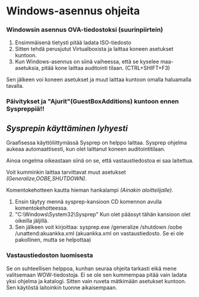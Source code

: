 # Windows-asennus ohjeita

### Windowsin asennus OVA-tiedostoksi (suurinpiirtein)

1. Ensimmäisenä tietysti pitää ladata ISO-tiedosto
2. Sitten tehdä perusjutut Virtualboxista ja laittaa koneen asetukset kuntoon.
3. Kun Windows-asennus on siinä vaiheessa, että se kyselee maa-asetuksia, pitää kone laittaa auditointi tilaan. (CTRL+SHIFT+F3)

Sen jälkeen voi koneen asetukset ja muut laittaa kuntoon omalla haluamalla tavalla.
### Päivitykset ja "Ajurit"(GuestBoxAdditions) kuntoon ennen Syspreppiä!!
 
## *Sysprepin käyttäminen lyhyesti*

Graafisessa käyttöliittymässä Sysprep on helppo laittaa. Sysprep ohjelma aukeaa automaattisesti, kun olet laittanut koneen auditointitilaan.

Ainoa ongelma oikeastaan siinä on se, että vastaustiedostoa ei saa laitettua.

Voit kumminkin laittaa tarvittavat muut asetukset *(Generalize,OOBE,SHUTDOWN)*.

Komentokehotteen kautta hieman hankalampi *(Ainakin aloittelijalle)*.

1. Ensin täytyy mennä sysprep-kansioon CD komennon avulla komentokehotteessa.
2. "C:\Windows\System32\Sysprep" Kun olet päässyt tähän kansioon olet oikeilla jäljillä.
3. Sen jälkeen voit kirjoittaa: sysprep.exe /generalize /shutdown /oobe /unattend:akuankka.xml
(akuankka.xml on vastaustiedosto. Se ei ole pakollinen, mutta se helpottaa)

### Vastaustiedoston luomisesta
Se on suhteellisen helppoa, kunhan seuraa ohjeita tarkasti eikä mene valitsemaan WOW-tiedostoja. Ei se ole sen kummempaa pitää vain ladata yksi ohjelma ja katalogi. Sitten vain ruveta mätkimään asetukset kuntoon. Sen käytöstä laitoinkin tuonne aikaisempaan.